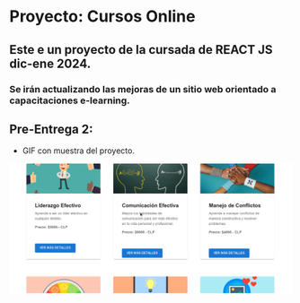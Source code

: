 # Proyecto: Cursos Online

## Este e un proyecto de la cursada de REACT JS dic-ene 2024.

### Se irán actualizando las mejoras de un sitio web orientado a capacitaciones e-learning.

## Pre-Entrega 2:

- GIF con muestra del proyecto.

[![Segunda PRe-Entrega (GIF con avances)](https://raw.githubusercontent.com/santoleal/cursosOnline-REACTproject/main/public/segunda_Pre-entrega_REACT.gif "Segunda PRe-Entrega (GIF con avances)")](httphttps://raw.githubusercontent.com/santoleal/cursosOnline-REACTproject/main/public/segunda_Pre-entrega_REACT.gif:// "Segunda PRe-Entrega (GIF con avances)")
